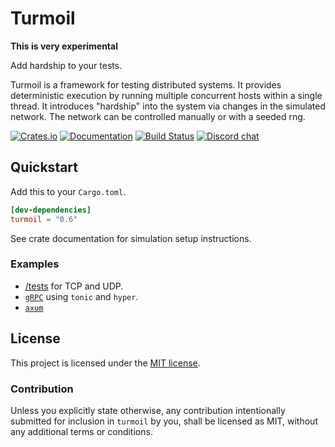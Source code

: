 # Turmoil

**This is very experimental**

Add hardship to your tests.

Turmoil is a framework for testing distributed systems. It provides
deterministic execution by running multiple concurrent hosts within a single
thread. It introduces "hardship" into the system via changes in the simulated
network. The network can be controlled manually or with a seeded rng.

[![Crates.io][crates-badge]][crates-url]
[![Documentation][docs-badge]][docs-url]
[![Build Status][actions-badge]][actions-url]
[![Discord chat][discord-badge]][discord-url]

[crates-badge]: https://img.shields.io/crates/v/turmoil.svg
[crates-url]: https://crates.io/crates/turmoil
[docs-badge]: https://docs.rs/turmoil/badge.svg
[docs-url]: https://docs.rs/turmoil
[actions-badge]: https://github.com/tokio-rs/turmoil/actions/workflows/rust.yml/badge.svg?branch=main
[actions-url]: https://github.com/tokio-rs/turmoil/actions?query=workflow%3ACI+branch%3Amain
[discord-badge]: https://img.shields.io/discord/500028886025895936.svg?logo=discord&style=flat-square
[discord-url]: https://discord.com/channels/500028886025895936/628283075398467594

## Quickstart

Add this to your `Cargo.toml`.

```toml
[dev-dependencies]
turmoil = "0.6"
```

See crate documentation for simulation setup instructions.

### Examples

- [/tests](https://github.com/tokio-rs/turmoil/tree/main/tests) for TCP and UDP.
- [`gRPC`](https://github.com/tokio-rs/turmoil/tree/main/examples/grpc) using
    `tonic` and `hyper`.
- [`axum`](https://github.com/tokio-rs/turmoil/tree/main/examples/axum)


## License

This project is licensed under the [MIT license](LICENSE).

### Contribution

Unless you explicitly state otherwise, any contribution intentionally
submitted for inclusion in `turmoil` by you, shall be licensed as MIT,
without any additional terms or conditions.
